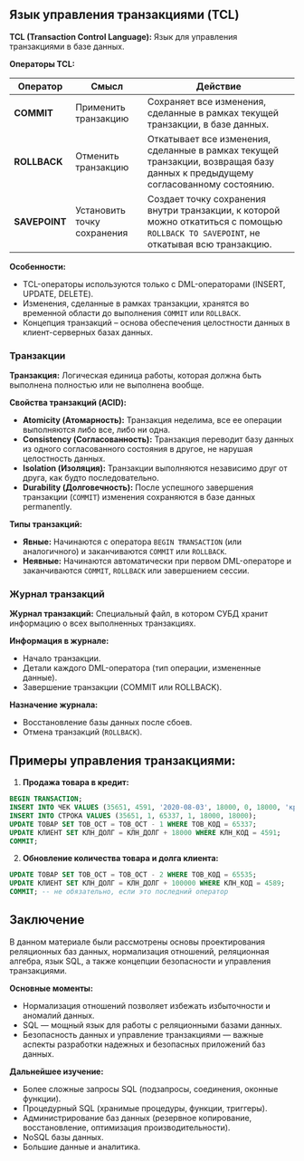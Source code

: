 ## Язык управления транзакциями (TCL)

**TCL (Transaction Control Language):** Язык для управления транзакциями в базе данных.

**Операторы TCL:**

| Оператор      | Смысл                       | Действие                                                                                                                               |
| ------------- | --------------------------- | -------------------------------------------------------------------------------------------------------------------------------------- |
| **COMMIT**    | Применить транзакцию        | Сохраняет все изменения, сделанные в рамках текущей транзакции, в базе данных.                                                         |
| **ROLLBACK**  | Отменить транзакцию         | Откатывает все изменения, сделанные в рамках текущей транзакции, возвращая базу данных к предыдущему согласованному состоянию.         |
| **SAVEPOINT** | Установить точку сохранения | Создает точку сохранения внутри транзакции, к которой можно откатиться с помощью `ROLLBACK TO SAVEPOINT`, не откатывая всю транзакцию. |

**Особенности:**

* TCL-операторы используются только с DML-операторами (INSERT, UPDATE, DELETE).
* Изменения, сделанные в рамках транзакции, хранятся во временной области до выполнения `COMMIT` или `ROLLBACK`.
* Концепция транзакций – основа обеспечения целостности данных в клиент-серверных базах данных.

### Транзакции

**Транзакция:** Логическая единица работы, которая должна быть выполнена полностью или не выполнена вообще.

**Свойства транзакций (ACID):**

* **Atomicity (Атомарность):** Транзакция неделима, все ее операции выполняются либо все, либо ни одна.
* **Consistency (Согласованность):** Транзакция переводит базу данных из одного согласованного состояния в другое, не нарушая целостность данных.
* **Isolation (Изоляция):**  Транзакции выполняются независимо друг от друга,  как будто последовательно.
* **Durability (Долговечность):**  После успешного завершения транзакции (`COMMIT`) изменения сохраняются в базе данных permanently.

**Типы транзакций:**

* **Явные:**  Начинаются с оператора `BEGIN TRANSACTION` (или аналогичного) и заканчиваются `COMMIT` или `ROLLBACK`.
* **Неявные:**  Начинаются автоматически при первом DML-операторе и заканчиваются `COMMIT`, `ROLLBACK` или завершением сессии.

### Журнал транзакций

**Журнал транзакций:**  Специальный файл, в котором СУБД хранит информацию о всех выполненных транзакциях.

**Информация в журнале:**

* Начало транзакции.
* Детали каждого DML-оператора (тип операции,  измененные данные).
* Завершение транзакции (COMMIT или ROLLBACK).

**Назначение журнала:**

* Восстановление базы данных после сбоев.
* Отмена транзакций (`ROLLBACK`).

## Примеры управления транзакциями:

1. **Продажа товара в кредит:**

```sql
BEGIN TRANSACTION;
INSERT INTO ЧЕК VALUES (35651, 4591, '2020-08-03', 18000, 0, 18000, 'кредит');
INSERT INTO СТРОКА VALUES (35651, 1, 65337, 1, 18000, 18000);
UPDATE ТОВАР SET ТОВ_ОСТ = ТОВ_ОСТ - 1 WHERE ТОВ_КОД = 65337;
UPDATE КЛИЕНТ SET КЛН_ДОЛГ = КЛН_ДОЛГ + 18000 WHERE КЛН_КОД = 4591;
COMMIT;
```

2. **Обновление количества товара и долга клиента:**

```sql
UPDATE ТОВАР SET ТОВ_ОСТ = ТОВ_ОСТ - 2 WHERE ТОВ_КОД = 65535;
UPDATE КЛИЕНТ SET КЛН_ДОЛГ = КЛН_ДОЛГ + 100000 WHERE КЛН_КОД = 4589;
COMMIT; -- не обязательно, если это последний оператор
```

## Заключение

В данном материале были рассмотрены основы проектирования реляционных баз данных,  нормализация отношений, реляционная алгебра, язык SQL,  а также концепции безопасности и управления транзакциями. 

**Основные моменты:**

* Нормализация отношений позволяет избежать избыточности и аномалий данных.
* SQL —  мощный язык для работы с реляционными базами данных.
* Безопасность данных  и управление транзакциями  —  важные аспекты разработки надежных и безопасных приложений баз данных.

**Дальнейшее изучение:**

* Более сложные запросы SQL (подзапросы, соединения, оконные функции).
* Процедурный SQL (хранимые процедуры,  функции,  триггеры).
* Администрирование баз данных (резервное копирование,  восстановление,  оптимизация производительности).
* NoSQL базы данных.
* Большие данные и аналитика.


